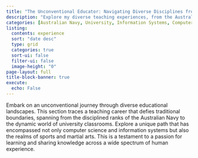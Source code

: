 ```yaml
---
title: "The Unconventional Educator: Navigating Diverse Disciplines from Sports to Systems "
description: "Explore my diverse teaching experiences, from the Australian Navy to leading university courses."
categories: [Australian Navy, University, Information Systems, Computer Science]
listing:
  contents: experience
  sort: "date desc"
  type: grid
  categories: true
  sort-ui: false
  filter-ui: false
  image-height: "0"
page-layout: full
title-block-banner: true
execute:
  echo: False
---
```


Embark on an unconventional journey through diverse educational landscapes. This section traces a teaching career that defies traditional boundaries, spanning from the disciplined ranks of the Australian Navy to the dynamic world of university classrooms. Explore a unique path that has encompassed not only computer science and information systems but also the realms of sports and martial arts. This is a testament to a passion for learning and sharing knowledge across a wide spectrum of human experience.

